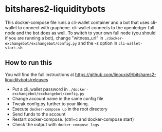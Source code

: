 # bitshares2-liquiditybots


This docker-compose file runs a cli-wallet container and a bot that uses cli-wallet to connect with graphene.
cli-wallet connects to the openledger full node and the bot does as well. To switch to your own full node (you should if you are running a bot),
change "witness_url" in `./docker-exchangebot/exchangebot/config.py` and the -s option in `cli-wallet-start.sh`

## How to run this

You will find the full instructions at https://github.com/linouxis9/bitshares2-liquiditybots/releases

* Put a cli_wallet password in `./docker-exchangebot/exchangebot/config.py`
* Change account name in the same config file
* Tweak config.py further to your liking.
* Execute `docker-compose up` in the root directory
* Send funds to the account
* Restart docker-compose. (ctrl+c and docker-compose start)
* Check the output with `docker-compose logs`
